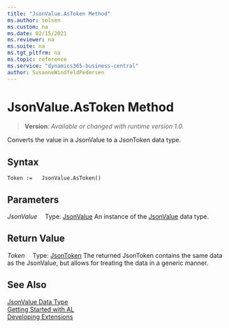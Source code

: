 ```yaml
---
title: "JsonValue.AsToken Method"
ms.author: solsen
ms.custom: na
ms.date: 02/15/2021
ms.reviewer: na
ms.suite: na
ms.tgt_pltfrm: na
ms.topic: reference
ms.service: "dynamics365-business-central"
author: SusanneWindfeldPedersen
---
```

[//]: # (START>DO_NOT_EDIT)
[//]: # (IMPORTANT:Do not edit any of the content between here and the END>DO_NOT_EDIT.)
[//]: # (Any modifications should be made in the .xml files in the ModernDev repo.)
# JsonValue.AsToken Method
> **Version**: _Available or changed with runtime version 1.0._

Converts the value in a JsonValue to a JsonToken data type.


## Syntax
```
Token :=   JsonValue.AsToken()
```

## Parameters
*JsonValue*
&emsp;Type: [JsonValue](jsonvalue-data-type.md)
An instance of the [JsonValue](jsonvalue-data-type.md) data type.

## Return Value
*Token*
&emsp;Type: [JsonToken](../jsontoken/jsontoken-data-type.md)
The returned JsonToken contains the same data as the JsonValue, but allows for treating the data in a generic manner.


[//]: # (IMPORTANT: END>DO_NOT_EDIT)



## See Also
[JsonValue Data Type](jsonvalue-data-type.md)  
[Getting Started with AL](../../devenv-get-started.md)  
[Developing Extensions](../../devenv-dev-overview.md)